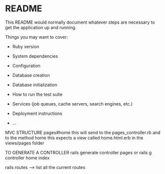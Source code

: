 # README

This README would normally document whatever steps are necessary to get the
application up and running.

Things you may want to cover:

* Ruby version

* System dependencies

* Configuration

* Database creation

* Database initialization

* How to run the test suite

* Services (job queues, cache servers, search engines, etc.)

* Deployment instructions

* ...

MVC STRUCTURE
pages#home
this will send to the pages_controller.rb and to the method home
this expects a view called home.html.erb in the views/pages folder

TO GENERATE A CONTROLLER
rails generate controller pages
or
rails g controller home index

rails routes --> list all the current routes